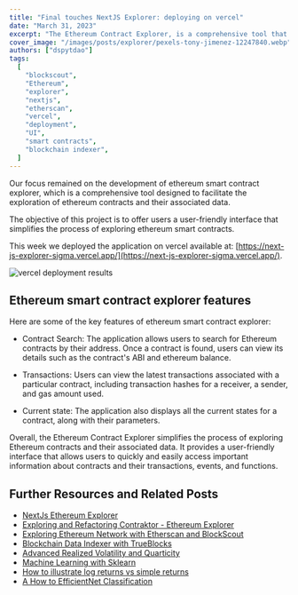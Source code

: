 ```yaml
---
title: "Final touches NextJS Explorer: deploying on vercel"
date: "March 31, 2023"
excerpt: "The Ethereum Contract Explorer, is a comprehensive tool that simplifies the process of exploring Ethereum contracts."
cover_image: "/images/posts/explorer/pexels-tony-jimenez-12247840.webp"
authors: ["dspytdao"]
tags:
  [
    "blockscout",
    "Ethereum",
    "explorer",
    "nextjs",
    "etherscan",
    "vercel",
    "deployment",
    "UI",
    "smart contracts",
    "blockchain indexer",
  ]
---
```


Our focus remained on the development of ethereum smart contract explorer, which is a comprehensive tool designed to facilitate the exploration of ethereum contracts and their associated data.

The objective of this project is to offer users a user-friendly interface that simplifies the process of exploring ethereum smart contracts.

This week we deployed the application on vercel available at: [https://next-js-explorer-sigma.vercel.app/](https://next-js-explorer-sigma.vercel.app/).

![vercel deployment results](/images/posts/explorer/vercel8.webp)

## Ethereum smart contract explorer features

Here are some of the key features of ethereum smart contract explorer:

- Contract Search: The application allows users to search for Ethereum contracts by their address. Once a contract is found, users can view its details such as the contract's ABI and ethereum balance.

- Transactions: Users can view the latest transactions associated with a particular contract, including transaction hashes for a receiver, a sender, and gas amount used.

- Current state: The application also displays all the current states for a contract, along with their parameters.

Overall, the Ethereum Contract Explorer simplifies the process of exploring Ethereum contracts and their associated data. It provides a user-friendly interface that allows users to quickly and easily access important information about contracts and their transactions, events, and functions.

## Further Resources and Related Posts

- [NextJs Ethereum Explorer](https://github.com/Pfed-prog/NextJsExplorer)
- [Exploring and Refactoring Contraktor - Ethereum Explorer](https://dspyt.com/refactoring-contraktor)
- [Exploring Ethereum Network with Etherscan and BlockScout](https://dspyt.com/exploring-ethereum)
- [Blockchain Data Indexer with TrueBlocks](https://dspyt.com/blockchain-data-indexer-with-trueblocks)
- [Advanced Realized Volatility and Quarticity](https://dspyt.com/advanced-realized-volatility-and-quarticity)
- [Machine Learning with Sklearn](https://dspyt.com/machine-learning-time-series-temperature-data-modeling)
- [How to illustrate log returns vs simple returns](https://dspyt.com/simple-returns-log-return-and-volatility-simple-introduction)
- [A How to EfficientNet Classification](https://dspyt.com/efficientnet-classification)

